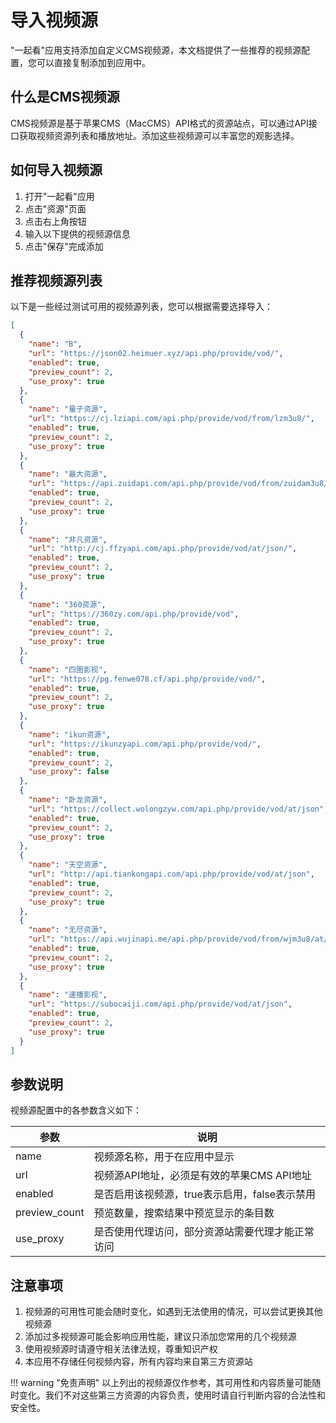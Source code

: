 # 导入视频源

"一起看"应用支持添加自定义CMS视频源，本文档提供了一些推荐的视频源配置，您可以直接复制添加到应用中。

## 什么是CMS视频源

CMS视频源是基于苹果CMS（MacCMS）API格式的资源站点，可以通过API接口获取视频资源列表和播放地址。添加这些视频源可以丰富您的观影选择。

## 如何导入视频源

1. 打开"一起看"应用
2. 点击"资源"页面
4. 点击右上角按钮
5. 输入以下提供的视频源信息
6. 点击"保存"完成添加

## 推荐视频源列表

以下是一些经过测试可用的视频源列表，您可以根据需要选择导入：

```json
[
  {
    "name": "B",
    "url": "https://json02.heimuer.xyz/api.php/provide/vod/",
    "enabled": true,
    "preview_count": 2,
    "use_proxy": true
  },
  {
    "name": "量子资源",
    "url": "https://cj.lziapi.com/api.php/provide/vod/from/lzm3u8/",
    "enabled": true,
    "preview_count": 2,
    "use_proxy": true
  },
  {
    "name": "最大资源",
    "url": "https://api.zuidapi.com/api.php/provide/vod/from/zuidam3u8/",
    "enabled": true,
    "preview_count": 2,
    "use_proxy": true
  },
  {
    "name": "非凡资源",
    "url": "http://cj.ffzyapi.com/api.php/provide/vod/at/json/",
    "enabled": true,
    "preview_count": 2,
    "use_proxy": true
  },
  {
    "name": "360资源",
    "url": "https://360zy.com/api.php/provide/vod",
    "enabled": true,
    "preview_count": 2,
    "use_proxy": true
  },
  {
    "name": "四圈影视",
    "url": "https://pg.fenwe078.cf/api.php/provide/vod/",
    "enabled": true,
    "preview_count": 2,
    "use_proxy": true
  },
  {
    "name": "ikun资源",
    "url": "https://ikunzyapi.com/api.php/provide/vod/",
    "enabled": true,
    "preview_count": 2,
    "use_proxy": false
  },
  {
    "name": "卧龙资源",
    "url": "https://collect.wolongzyw.com/api.php/provide/vod/at/json",
    "enabled": true,
    "preview_count": 2,
    "use_proxy": true
  },
  {
    "name": "天空资源",
    "url": "http://api.tiankongapi.com/api.php/provide/vod/at/json",
    "enabled": true,
    "preview_count": 2,
    "use_proxy": true
  },
  {
    "name": "无尽资源",
    "url": "https://api.wujinapi.me/api.php/provide/vod/from/wjm3u8/at/json/",
    "enabled": true,
    "preview_count": 2,
    "use_proxy": true
  },
  {
    "name": "速播影视",
    "url": "https://subocaiji.com/api.php/provide/vod/at/json",
    "enabled": true,
    "preview_count": 2,
    "use_proxy": true
  }
]
```

## 参数说明

视频源配置中的各参数含义如下：

| 参数 | 说明 |
|------|------|
| name | 视频源名称，用于在应用中显示 |
| url | 视频源API地址，必须是有效的苹果CMS API地址 |
| enabled | 是否启用该视频源，true表示启用，false表示禁用 |
| preview_count | 预览数量，搜索结果中预览显示的条目数 |
| use_proxy | 是否使用代理访问，部分资源站需要代理才能正常访问 |

## 注意事项

1. 视频源的可用性可能会随时变化，如遇到无法使用的情况，可以尝试更换其他视频源
2. 添加过多视频源可能会影响应用性能，建议只添加您常用的几个视频源
3. 使用视频源时请遵守相关法律法规，尊重知识产权
4. 本应用不存储任何视频内容，所有内容均来自第三方资源站

!!! warning "免责声明"
    以上列出的视频源仅作参考，其可用性和内容质量可能随时变化。我们不对这些第三方资源的内容负责，使用时请自行判断内容的合法性和安全性。
